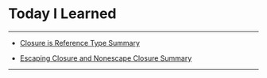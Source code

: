 # Today I Learned

---

- [Closure is Reference Type Summary](https://vincentgeranium.github.io/ios,/swift/2020/04/08/basicSyntax-1.html)

- [Escaping Closure and Nonescape Closure Summary](https://vincentgeranium.github.io/ios,/swift/2020/04/08/basicSyntax-2.html)

---
